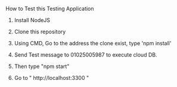 How to Test this Testing Application

1. Install NodeJS 

2. Clone this repository

3. Using CMD, Go to the address the clone exist, type 'npm install'

4. Send Test message to 01025005987 to execute cloud DB. 

5. Then type "npm start"

6. Go to " http://localhost:3300 "